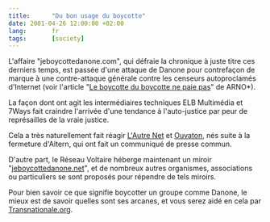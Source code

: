 ```yaml
---
title:      "Du bon usage du boycotte"
date: 2001-04-26 12:00:00 +02:00
lang:       fr
tags:       [society]
---
```


L'affaire "jeboycottedanone.com", qui défraie la chronique à juste titre ces derniers temps, est passée d'une attaque de Danone pour contrefaçon de marque à une contre-attaque générale contre les censeurs autoproclamés d'Internet (voir l'article "[Le boycotte du boycotte ne paie pas](http://www.uzine.net/article769.html)" de ARNO*).

La façon dont ont agit les intermédiaires techniques ELB Multimédia et 7Ways fait craindre l'arrivée d'une tendance à l'auto-justice par peur de représailles de la vraie justice.

Cela a très naturellement fait réagir [L'Autre Net](http://lautre.org/communique.html) et [Ouvaton](http://ouvaton.net/communique.php3), nés suite à la fermeture d'Altern, qui ont fait un communiqué de presse commun.

D'autre part, le Réseau Voltaire héberge maintenant un miroir "[jeboycottedanone.net](http://www.jeboycottedanone.net/)", et de nombreux autres organismes, associations ou particuliers se sont proposés pour répendre de tels miroirs.

Pour bien savoir ce que signifie boycotter un groupe comme Danone, le mieux est de savoir quelles sont ses arcanes, et vous serez aidé en cela par [Transnationale.org](http://www.transnationale.org/fiches/183.htm).
